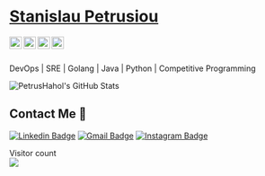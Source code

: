  # <a href="https://www.linkedin.com/in/petrusioustanislau/">Stanislau Petrusiou</a>
 
<a href="https://www.linkedin.com/in/petrusioustanislau">
  <img align="left" alt="Stanislau's LinkedIn" width="22px" src="https://cdn.jsdelivr.net/npm/simple-icons@v3/icons/linkedin.svg" />
</a>
<a href="https://github.com/PetrusHahol">
  <img align="left" alt="Stanislau's Github" width="22px" src="https://cdn.jsdelivr.net/npm/simple-icons@v3/icons/github.svg" />
</a>
<a href="https://instagram.com/_pet1us_">
  <img align="left" alt="Stanislau's Instagram" width="22px" src="https://cdn.jsdelivr.net/npm/simple-icons@v3/icons/instagram.svg" />
</a>
<a href="https://www.facebook.com/pet1us">
  <img align="left" alt="Stanislau's Facebook" width="22px" src="https://cdn.jsdelivr.net/npm/simple-icons@v3/icons/facebook.svg" />
</a>

<br/>
<br/>

DevOps | SRE | Golang | Java | Python | Competitive Programming

<img align= "center" src="https://github-readme-stats.vercel.app/api?username=PetrusHahol&&show_icons=true&theme=radical&line_height=40&v=5" alt="PetrusHahol's GitHub Stats" />


##  Contact Me :speech_balloon:
[![Linkedin Badge](https://img.shields.io/badge/-petrusioustanislau-blue?style=flat-square&logo=Linkedin&logoColor=white&link=https://www.linkedin.com/in/petrusioustanislau/)](https://www.linkedin.com/in/petrusioustanislau/) [![Gmail Badge](https://img.shields.io/badge/-petius96@gmail.com-c14438?style=flat-square&logo=Gmail&logoColor=white&link=mailto:petius96@gmail.com)](mailto:petius96@gmail.com) [![Instagram Badge](https://img.shields.io/badge/-@_pet1us_-e4405f?style=flat-square&labelColor=f94877&logo=instagram&logoColor=white&link=https://www.instagram.com/_pet1us_/)](https://www.instagram.com/_pet1us_/)


<p align="left"> 
  Visitor count<br>
  <img src="https://profile-counter.glitch.me/PetrusHahol/count.svg" />
</p>

